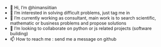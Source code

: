 - 👋 Hi, I’m @himansiitian
- 👀 I’m interested in solving difficult problems, just tag me in
- 🌱 I’m currently working as consultant, main work is to search scientific, mathematic or business problems and propose solutions
- 💞️ I’m looking to collaborate on python or js related projects (software building)
- 📫 How to reach me : send me a message on github

<!---
himansiitian/himansiitian is a ✨ special ✨ repository because its `README.md` (this file) appears on your GitHub profile.
You can click the Preview link to take a look at your changes.
--->
